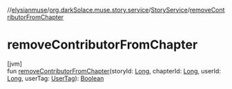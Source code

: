 //[elysianmuse](../../../index.md)/[org.darkSolace.muse.story.service](../index.md)/[StoryService](index.md)/[removeContributorFromChapter](remove-contributor-from-chapter.md)

# removeContributorFromChapter

[jvm]\
fun [removeContributorFromChapter](remove-contributor-from-chapter.md)(storyId: [Long](https://kotlinlang.org/api/latest/jvm/stdlib/kotlin/-long/index.html), chapterId: [Long](https://kotlinlang.org/api/latest/jvm/stdlib/kotlin/-long/index.html), userId: [Long](https://kotlinlang.org/api/latest/jvm/stdlib/kotlin/-long/index.html), userTag: [UserTag](../../org.darkSolace.muse.user.model/-user-tag/index.md)): [Boolean](https://kotlinlang.org/api/latest/jvm/stdlib/kotlin/-boolean/index.html)
